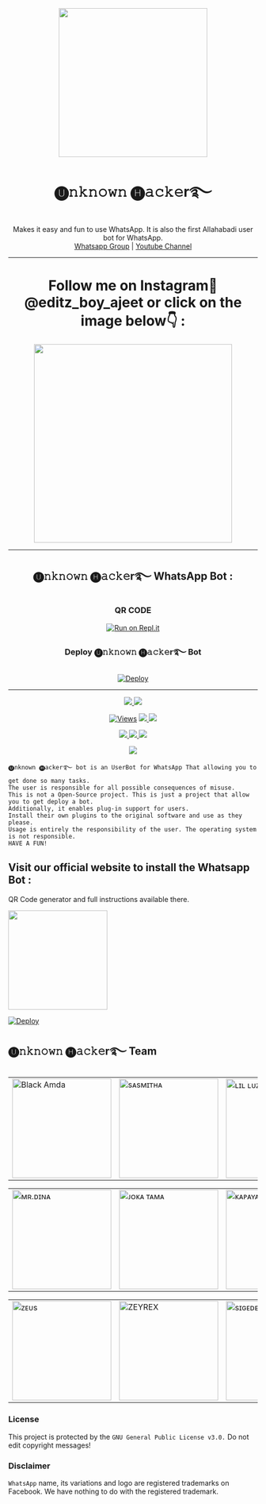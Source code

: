<div align="center">
  <img src="https://i.ibb.co/zPgTYZn/LOGO.jpg" width="300" height="300">
  <h1>🅤𝚗𝚔𝚗𝚘𝚠𝚗 🅗𝚊𝚌𝚔𝚎r࿐ </h1>
</div>
<p align="center">
    Makes it easy and fun to use WhatsApp. It is also the first Allahabadi user bot for WhatsApp.
    <br>
        <a href="https://chat.whatsapp.com/BvYqE8MzUx77aqaM5goYvr">Whatsapp Group</a> |
        <a href="https://youtube.com/channel/UCRJMD8hfOU4RWhgEe-vojXQ">Youtube Channel</a>
    <br>
</p>

----
<div align="center">
	<h1>Follow me on Instagram🙏 @editz_boy_ajeet or click on the image below👇 :</h1>
	<a href="https://instagram.com/editz_boy_ajeet?utm_medium=copy_link">
<img src="https://i.ibb.co/mvcSKLt/getbutton.png" width="400"></br></a>
</div>

----
<div align="center">
	<h2>🅤𝚗𝚔𝚗𝚘𝚠𝚗 🅗𝚊𝚌𝚔𝚎r࿐ WhatsApp Bot :</h1>
	
### QR CODE
[![Run on Repl.it](https://repl.it/badge/github/quiec/whatsasena)](https://replit.com/@BlackAmda/Queen-Amdi-QR-Code)

### Deploy 🅤𝚗𝚔𝚗𝚘𝚠𝚗 🅗𝚊𝚌𝚔𝚎r࿐ Bot
[![Deploy](https://www.herokucdn.com/deploy/button.svg)](https://github.com/ajeet-akshata/Mr-Ajeet-Bot)
</div>

----

<p align="center">
  <a href="https://github.com/ajeet-akshata/Mr-Ajeet-Bot">
    <img src="https://img.shields.io/docker/pulls/blackamda/queenamdi?style=flat-square&label=Docker+Pulls">
  </a>
  <a href="https://github.com/ajeet-akshata/Mr-Ajeet-Bot">
    <img src="https://img.shields.io/docker/image-size/blackamda/queenamdi?style=flat-square&logo=github&label=Image Size">
    
  </a>
</p>

<p align="center">

  <a href="https://github.com/ajeet-akshata/Mr-Ajeet-Bot">
    <img src="https://hits.seeyoufarm.com/api/count/incr/badge.svg?url=https%3A%2F%2Fgithub.com%2FBlackAmda%2FQueenAmdi&count_bg=%2379C83D&title_bg=%23555555&icon=gitpod.svg&icon_color=%23E7E7E7&title=Views&edge_flat=false" alt="Views"/></a>
  
  </a>
  <a href="https://github.com/ajeet-akshata/Mr-Ajeet-Bot">
    <img src="https://img.shields.io/github/forks/BlackAmda/QueenAmdi?label=Fork&style=social">
    
  </a>
  <a href="https://github.com/ajeet-akshata/Mr-Ajeet-Bot">
    <img src="https://img.shields.io/github/stars/BlackAmda/QueenAmdi?style=social">
  </a>
</p>

<p align="center">
  <a href="https://github.com/ajeet-akshata/Mr-Ajeet-Bot">
    <img src="https://img.shields.io/github/repo-size/BlackAmda/QueenAmdi?color=purple&label=Repo%20Size&style=plastic">

  </a>
  <a href="https://github.com/ajeet-akshata/Mr-Ajeet-Bot">
    <img src="https://img.shields.io/github/license/BlackAmda/QueenAmdi?color=purple&label=License&style=plastic">

  </a>
  <a href="https://github.com/ajeet-akshata/Mr-Ajeet-Bot>
    <img src="https://img.shields.io/github/languages/top/BlackAmda/QueenAmdi?color=purple&label=Javascript&style=plastic">

  </a>
  <a href="https://github.com/ajeet-akshata/Mr-Ajeet-Bot">
    <img src="https://img.shields.io/static/v1?label=Author&message=Black%20Amda&color=purple&style=plastic">

  </a>
  </p>
 <p align="center">
  <a href="https://wa.me/918882511701">
    <img src="https://img.shields.io/badge/Contact%20me%20on%20WhatsApp-%F0%9F%85%A4%F0%9D%9A%97%F0%9D%9A%94%F0%9D%9A%97%F0%9D%9A%98%F0%9D%9A%A0%F0%9D%9A%97%20%F0%9F%85%97%F0%9D%9A%8A%F0%9D%9A%8C%F0%9D%9A%94%F0%9D%9A%8Er%E0%BF%90-orange">

  </a>
</p>
 
```
🅤𝚗𝚔𝚗𝚘𝚠𝚗 🅗𝚊𝚌𝚔𝚎r࿐ bot is an UserBot for WhatsApp That allowing you to get done so many tasks.
The user is responsible for all possible consequences of misuse.
This is not a Open-Source project. This is just a project that allow you to get deploy a bot.
Additionally, it enables plug-in support for users.
Install their own plugins to the original software and use as they please.
Usage is entirely the responsibility of the user. The operating system is not responsible.
HAVE A FUN!
```

## Visit our official website to install the Whatsapp Bot :
QR Code generator and full instructions available there.
<div>
	<a href="https://www.amdaniwasa.com">
<img src="https://i.ibb.co/dr27VyW/59060c190cbeef0acff9a657.png" width="200"></br></a>
</div>

[![Deploy](https://www.herokucdn.com/deploy/button.svg)](https://heroku.com/deploy?template=https://github.com/ajeet-akshata/Mr-Ajeet-Bot)

## 🅤𝚗𝚔𝚗𝚘𝚠𝚗 🅗𝚊𝚌𝚔𝚎r࿐ Team

<table>
										<tbody>
											<tr>
												<td><a href="httsp://github.com/ajeet-akshata/"><img src="https://i.ibb.co/r7vZVqw/1-Amda.jpg" width="200" height="200" alt="Black Amda"></a></td>
												<td><a href="https://www.instagram.com/sinhalaya_official_/"><img src="https://i.ibb.co/tsFBnbx/2-Sasmitha.jpg" width="200" height="200" alt="sᴀsᴍɪᴛʜᴀ"></a></td>
												<td><a href="https://www.instagram.com/saji_x.x_4/"><img src="https://i.ibb.co/6FZsnvQ/3-Sajiya.jpg" width="200" height="200" alt="ʟɪʟ ʟᴜᴢɪ"></a></td>
											</tr>
										</tbody>
									</table>
                  <table>
										<tbody>
											<tr>
												<td><a href="https://dinaaofficial.github.io/dina-official/"><img src="https://i.ibb.co/rvYYcVD/4-Dina.jpg" width="200" height="200" alt="ᴍʀ.ᴅɪɴᴀ"></a></td>
												<td><a href="https://www.youtube.com/channel/UCZx8U1EU95-Wn9mH4dn15vQ"><img src="https://i.ibb.co/HzfN8pD/5-Joka.jpg" width="200" height="200" alt="ᴊᴏᴋᴀ ᴛᴀᴍᴀ"></a></td>
                        <td><a href="httsp://github.com/BlackAmda/"><img src="https://i.ibb.co/bj4LqJh/6-Kapaya.jpg" width="200" height="200" alt="ᴋᴀᴘᴀʏᴀ"></a></td>
											</tr>
									</table>
                  <table>
										<tbody>
											<tr>
												<td><a href="https://www.thinknfree.com/"><img src="https://i.ibb.co/2kHWJBD/7-Zeus.jpg" width="200" height="200" alt="ᴢᴇᴜs"></a></td>
												<td><a href="httsp://github.com/BlackAmda/"><img src="https://i.ibb.co/x3MjnWn/8-Pancha.jpg" width="200" height="200" alt="ZEYREX"></a></td>
												<td><a href="httsp://github.com/BlackAmda/"><img src="https://i.ibb.co/ySvhR4J/9-Saiko.jpg" width="200" height="200" alt="sɪɢᴇᴅᴇʀɪᴇɴ"></a></td>
											</tr>
										</tbody>
									</table>

### License
This project is protected by the `GNU General Public License v3.0.`
Do not edit copyright messages!

### Disclaimer
`WhatsApp` name, its variations and logo are registered trademarks on Facebook. We have nothing to do with the registered trademark.
